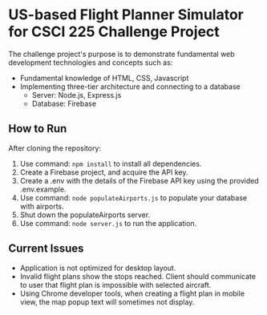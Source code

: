 # US-based Flight Planner Simulator for CSCI 225 Challenge Project

The challenge project's purpose is to demonstrate fundamental web development technologies and concepts such as:

- Fundamental knowledge of HTML, CSS, Javascript
- Implementing three-tier architecture and connecting to a database
  - Server: Node.js, Express.js
  - Database: Firebase

## How to Run

After cloning the repository:

1. Use command: `npm install` to install all dependencies.
2. Create a Firebase project, and acquire the API key.
3. Create a .env with the details of the Firebase API key using the provided .env.example.
4. Use command: `node populateAirports.js` to populate your database with airports.
5. Shut down the populateAirports server.
6. Use command: `node server.js` to run the application.

## Current Issues

- Application is not optimized for desktop layout.
- Invalid flight plans show the stops reached. Client should communicate to user that flight plan is impossible with selected aircraft.
- Using Chrome developer tools, when creating a flight plan in mobile view, the map popup text will sometimes not display.
